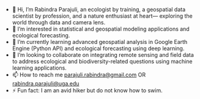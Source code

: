 - 👋 Hi, I’m Rabindra Parajuli, an ecologist by training, a geospatial data scientist by profession, and a nature enthusiast at heart— exploring the world through data and camera lens.
- 👀 I’m interested in statistical and geospatial modeling applications and ecological forecasting.
- 🌱 I’m currently learning advanced geospatial analysis in Google Earth Engine (Python API) and ecological forecasting using deep learning.
- 💞️ I’m looking to collaborate on integrating remote sensing and field data to address ecological and biodiversity-related questions using machine learning applications.
- 📫 How to reach me parajuli.rabindra@gmail.com OR rabindra.parajuli@uga.edu
- ⚡ Fun fact: I am an avid hiker but do not know how to swim.

<!---
rabindraparajuli/rabindraparajuli is a ✨ special ✨ repository because its `README.md` (this file) appears on your GitHub profile.
You can click the Preview link to take a look at your changes.
--->
